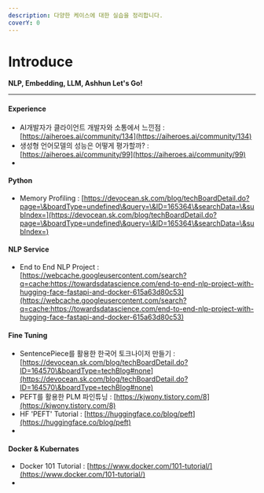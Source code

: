 ```yaml
---
description: 다양한 케이스에 대한 실습을 정리합니다.
coverY: 0
---
```


# Introduce

**NLP, Embedding, LLM, Ashhun Let's Go!**

***

#### Experience

* AI개발자가 클라이언트 개발자와 소통에서 느낀점 : [https://aiheroes.ai/community/134](https://aiheroes.ai/community/134)
* 생성형 언어모델의 성능은 어떻게 평가할까? : [https://aiheroes.ai/community/99](https://aiheroes.ai/community/99)
*

#### Python

* Memory Profiling : [https://devocean.sk.com/blog/techBoardDetail.do?page=\&boardType=undefined\&query=\&ID=165364\&searchData=\&subIndex=](https://devocean.sk.com/blog/techBoardDetail.do?page=\&boardType=undefined\&query=\&ID=165364\&searchData=\&subIndex=)

#### NLP Service

* End to End NLP Project : [https://webcache.googleusercontent.com/search?q=cache:https://towardsdatascience.com/end-to-end-nlp-project-with-hugging-face-fastapi-and-docker-615a63d80c53](https://webcache.googleusercontent.com/search?q=cache:https://towardsdatascience.com/end-to-end-nlp-project-with-hugging-face-fastapi-and-docker-615a63d80c53)

#### Fine Tuning

* SentencePiece를 활용한 한국어 토크나이저 만들기 : [https://devocean.sk.com/blog/techBoardDetail.do?ID=164570\&boardType=techBlog#none](https://devocean.sk.com/blog/techBoardDetail.do?ID=164570\&boardType=techBlog#none)
* PEFT를 활용한 PLM 파인튜닝 : [https://kjwony.tistory.com/8](https://kjwony.tistory.com/8)
* HF 'PEFT' Tutorial : [https://huggingface.co/blog/peft](https://huggingface.co/blog/peft)
*

#### Docker & Kubernates

* Docker 101 Tutorial : [https://www.docker.com/101-tutorial/](https://www.docker.com/101-tutorial/)
*

